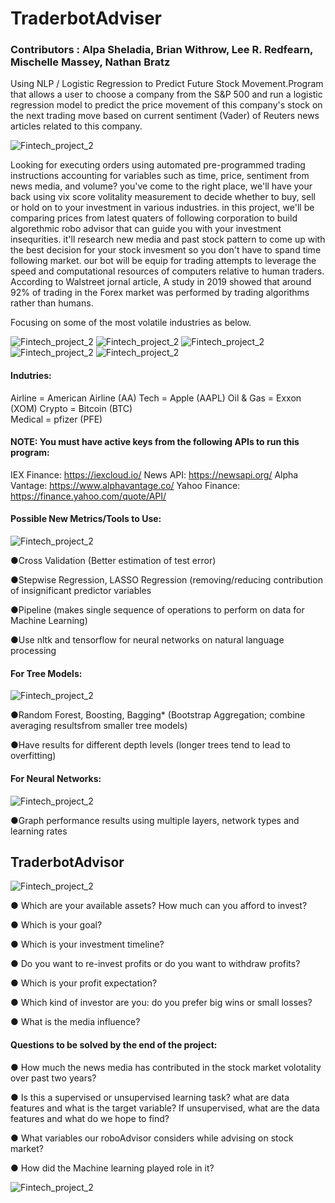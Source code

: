 # **TraderbotAdviser**

### **Contributors : Alpa Sheladia, Brian Withrow, Lee R. Redfearn, Mischelle Massey, Nathan Bratz**
                                           


Using NLP / Logistic Regression to Predict Future Stock Movement.Program that allows a user to choose a company from the S&P 500 and run a logistic regression model to predict the price movement of this company's stock on the next trading move based on current sentiment (Vader) of Reuters news articles related to this company.


![Fintech_project_2](Images/Robo-Advisors.png)

Looking for executing orders using automated pre-programmed trading instructions accounting for variables such as time, price, sentiment from news media, and volume?
you've come to the right place, we'll have your back using vix score volitality measurement to decide whether to buy, sell or hold on to your investment in various industries. in this project, we'll be comparing prices from latest quaters of following corporation to build algorethmic robo advisor that can guide you with your investment insequrities. it'll research new media and past stock pattern to come up with the best decision for your stock invesment so you don't have to spand time following market. our bot will be equip for trading attempts to leverage the speed and computational resources of computers relative to human traders. According to Walstreet jornal article, A study in 2019 showed that around 92% of trading in the Forex market was performed by trading algorithms rather than humans.

Focusing on some of the most volatile industries as below. 

![Fintech_project_2](Images/Americanairline.png)
![Fintech_project_2](Images/Apple.png)
![Fintech_project_2](Images/xom.png)
![Fintech_project_2](Images/BTC.png) 
![Fintech_project_2](Images/pfe.png)


#### **Indutries:**

Airline = American Airline (AA)
Tech = Apple (AAPL)
Oil & Gas = Exxon (XOM)
Crypto = Bitcoin (BTC)  
Medical = pfizer (PFE)

#### NOTE: You must have active keys from the following APIs to run this program:

  IEX Finance: https://iexcloud.io/
  News API: https://newsapi.org/
  Alpha Vantage: https://www.alphavantage.co/
  Yahoo Finance: https://finance.yahoo.com/quote/API/


#### **Possible New Metrics/Tools to Use:**

![Fintech_project_2](Images/Stock_Market_Numbers_Concept.png)

●Cross Validation (Better estimation of test error)

●Stepwise Regression, LASSO Regression (removing/reducing contribution of insignificant predictor variables

●Pipeline (makes single sequence of operations to perform on data for Machine Learning)

●Use nltk and tensorflow for neural networks on natural language processing

#### **For Tree Models:**

![Fintech_project_2](Images/HolidaytreeReturns.png)

●Random Forest, Boosting, ​Bagging* (Bootstrap Aggregation; combine averaging resultsfrom smaller tree models)

●Have results for different depth levels (longer trees tend to lead to overfitting)

#### **For Neural Networks:**

![Fintech_project_2](Images/sa-cummalative-returns.png)

●Graph performance results using multiple layers, ​network types​ and ​learning rates



## **TraderbotAdvisor** 

![Fintech_project_2](Images/FAB-robo-072916-adobe.png)
 
● Which are your available assets? How much can you afford to invest?

● Which is your goal?

● Which is your investment timeline?

● Do you want to re-invest profits or do you want to withdraw profits?

● Which is your profit expectation?

● Which kind of investor are you: do you prefer big wins or small losses?

● What is the media influence?


#### **Questions to be solved by the end of the project:**

● How much the news media has contributed in the stock market volotality over past two years?

● Is this a supervised or unsupervised learning task? what are data features and what is the target variable? If unsupervised, what are the data features and what do we hope to find?

● What variables our roboAdvisor considers while advising on stock market?

● How did the Machine learning played role in it?

![Fintech_project_2](Images/Stock_Cyborg-Dabbing.png)

